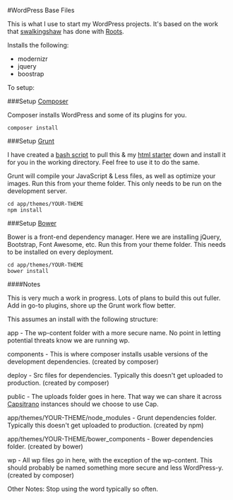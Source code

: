 #WordPress Base Files

This is what I use to start my WordPress projects. It's based on the work that [swalkingshaw](https://github.com/swalkinshaw) has done with [Roots](http://roots.io).

Installs the following:

*   modernizr
*   jquery
*   boostrap

To setup:

###Setup [Composer](https://getcomposer.org)

Composer installs WordPress and some of its plugins for you.

````
composer install
````

###Setup [Grunt](http://gruntjs.com)

I have created a [bash script](https://gist.github.com/scottzirkel/54ffbd52cfb2dbc4682f) to pull this & my [html starter](https://github.com/scottzirkel/html-starter) down and install it for you in the working directory.
Feel free to use it to do the same.

Grunt will compile your JavaScript & Less files, as well as optimize your images.
Run this from your theme folder.
This only needs to be run on the development server.

````
cd app/themes/YOUR-THEME
npm install
````

###Setup [Bower](http://bower.io)

Bower is a front-end dependency manager. Here we are installing jQuery, Bootstrap,
Font Awesome, etc.
Run this from your theme folder.
This needs to be installed on every deployment.

````
cd app/themes/YOUR-THEME
bower install
````

####Notes

This is very much a work in progress. Lots of plans to build this out fuller. Add in go-to plugins, shore up the Grunt work flow better.

This assumes an install with the following structure:

app - The wp-content folder with a more secure name. No point in letting potential threats know we are running wp.

components - This is where composer installs usable versions of the development dependencies. (created by composer)

deploy - Src files for dependencies. Typically this doesn't get uploaded to production. (created by composer)

public - The uploads folder goes in here. That way we can share it across [Capsitrano](http://capistranorb.com) instances should we choose to use Cap.

app/themes/YOUR-THEME/node_modules - Grunt dependencies folder. Typically this doesn't get uploaded to production. (created by npm)

app/themes/YOUR-THEME/bower_components - Bower dependencies folder. (created by bower)

wp - All wp files go in here, with the exception of the wp-content. This should probably be named something more secure and less WordPress-y. (created by composer)

Other Notes: Stop using the word typically so often.
